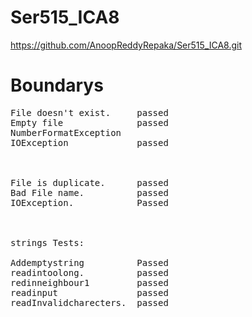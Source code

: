 # Ser515_ICA8
https://github.com/AnoopReddyRepaka/Ser515_ICA8.git



# Boundarys
<pre>
File doesn't exist.     passed 
Empty file              passed
NumberFormatException   
IOException             passed 



File is duplicate.      passed
Bad File name.          passed 
IOException.            Passed 



strings Tests:

Addemptystring          Passed 
readintoolong.          passed 
redinneighbour1         passed 
readinput               passed
readInvalidcharecters.  passed 

</pre>
